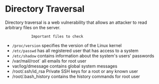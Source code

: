 # Directory Traversal
 Directory traversal is a web vulnerability that allows an attacker to read arbitrary files on the server.
 
 				Important files to check
- `/proc/version` 	      specifies the version of the Linux kernel
- `/etc/passwd` 		      has all registered user that has access to a system
- `/etc/shadow`		      contains information about the system's users' passwords
- /var/mail/root`	 	all emails for root user
- var/log/dmessage	  contains global system messages
- /root/.ssh/id_rsa	      Private SSH keys for a root or any known user
- /root/.bash_history	    contains the history commands for root user
